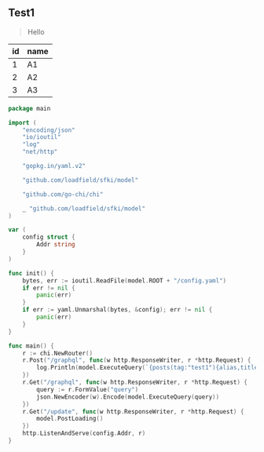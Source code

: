 <!--
title: 测试文章1
alias: test1
created: 2018-04-19
updated: 2018-04-19
tags: [test1,test2]
-->

## Test1  
> Hello  
<!-- More -->

|id|name|
|-|-|
|1|A1|
|2|A2|
|3|A3|

``` go
package main

import (
	"encoding/json"
	"io/ioutil"
	"log"
	"net/http"

	"gopkg.in/yaml.v2"

	"github.com/loadfield/sfki/model"

	"github.com/go-chi/chi"

	_ "github.com/loadfield/sfki/model"
)

var (
	config struct {
		Addr string
	}
)

func init() {
	bytes, err := ioutil.ReadFile(model.ROOT + "/config.yaml")
	if err != nil {
		panic(err)
	}
	if err := yaml.Unmarshal(bytes, &config); err != nil {
		panic(err)
	}
}

func main() {
	r := chi.NewRouter()
	r.Post("/graphql", func(w http.ResponseWriter, r *http.Request) {
		log.Println(model.ExecuteQuery(`{posts(tag:"test1"){alias,title}}`))
	})
	r.Get("/graphql", func(w http.ResponseWriter, r *http.Request) {
		query := r.FormValue("query")
		json.NewEncoder(w).Encode(model.ExecuteQuery(query))
	})
	r.Get("/update", func(w http.ResponseWriter, r *http.Request) {
		model.PostLoading()
	})
	http.ListenAndServe(config.Addr, r)
}
```
